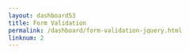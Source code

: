 ```yaml
---
layout: dashboard53
title: Form Validation
permalink: /dashboard/form-validation-jquery.html
linknum: 2
---
```


